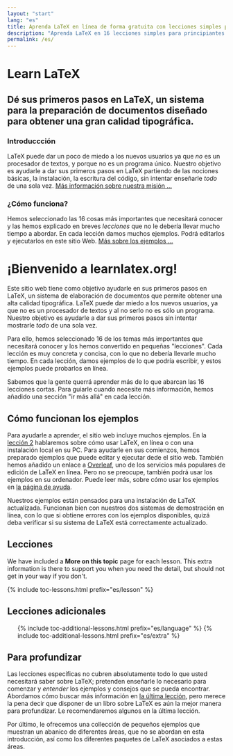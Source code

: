 ```yaml
---
layout: "start"
lang: "es"
title: Aprenda LaTeX en línea de forma gratuita con lecciones simples para principiantes
description: "Aprenda LaTeX en 16 lecciones simples para principiantes. Dé sus primeros pasos en LaTeX, un sistema para la preparación de documentos diseñado para obtener una gran calidad tipográfica."
permalink: /es/
---
```


# Learn LaTeX

<h2 class="heading__introduction">Dé sus primeros pasos en LaTeX, un sistema para la preparación de documentos diseñado para obtener una gran calidad tipográfica.</h2>

<div
  class="text-columns">
  <section>
    <h3 
      class="text-columns__heading"
      >Introduccción</h3>
    <p>LaTeX puede dar un poco de miedo a los nuevos usuarios ya que <em>no</em> es un procesador de textos, 
    y porque no es un programa único. Nuestro objetivo es ayudarle a
    dar sus primeros pasos en LaTeX partiendo de las nociones básicas, la instalación, la escritura del código, sin
    intentar enseñarle <em>todo</em> de una sola vez. <a href="./mission">Más información sobre nuestra misión &hellip;</a></p>
  </section>
  <section>
    <h3
      class="text-columns__heading"
      >¿Cómo funciona?</h3>
      <p>Hemos seleccionado las 16 cosas más importantes que necesitará conocer y las hemos explicado en breves <em>lecciones</em> que no le debería llevar mucho tiempo a abordar. En cada lección damos muchos ejemplos. Podrá editarlos y ejecutarlos en este sitio Web. <a href="./help#examples">Más sobre los ejemplos &hellip;</a></p>
  </section>
</div>

# ¡Bienvenido a learnlatex.org!

Este sitio web tiene como objetivo ayudarle en sus primeros pasos en LaTeX,
un sistema de elaboración de documentos que permite obtener una alta calidad 
tipográfica. LaTeX puede dar miedo a los nuevos usuarios, ya que no es un procesador 
de textos y al no serlo no es sólo un programa. Nuestro objetivo es ayudarle a 
dar sus primeros pasos sin intentar mostrarle _todo_ de una sola vez.

Para ello, hemos seleccionado 16 de los temas más importantes que necesitará 
conocer y los hemos convertido en pequeñas "lecciones". Cada lección es muy 
concreta y concisa, con lo que no debería llevarle mucho tiempo. En cada lección, damos 
ejemplos de lo que podría escribir, y estos ejemplos puede probarlos en línea.

Sabemos que la gente querrá aprender más de lo que abarcan las 16 lecciones
cortas. Para guiarle cuando necesite más información, hemos añadido
una sección "ir más allá" en cada lección. 

## Cómo funcionan los ejemplos

Para ayudarle a aprender, el sitio web incluye muchos ejemplos. En la 
[lección 2](lesson-02) hablaremos sobre cómo usar LaTeX, en línea o con
una instalación local en su PC. Para ayudarle en sus comienzos, hemos preparado
ejemplos que puede editar y ejecutar dede el sitio web. También hemos añadido
un enlace a [Overleaf](https://www.overleaf.com), uno de los servicios más
populares de edición de LaTeX en línea. Pero no se preocupe, también podrá
usar los ejemplos en su ordenador. Puede leer más, sobre cómo usar los ejemplos
en [la página de ayuda](help).

Nuestros ejemplos están pensados para una instalación de LaTeX actualizada.
Funcionan bien con nuestros dos sistemas de demostración en línea, con lo que
si obtiene errores con los ejemplos disponibles, quizá deba verificar si su sistema
de LaTeX está correctamente actualizado.

<h2 
  class="heading__toc" 
  id="toc"
  >Lecciones</h2>

<p
  class="paragraph__toc"
  >We have included a <b>More on this topic</b> page for each lesson. This extra information is there to support you when you need the detail, but should not get in your way if you don't.</p>

{% include toc-lessons.html prefix="es/lesson" %}

<h2
  class="heading__toc"
  >Lecciones adicionales</h2>
<ul 
  class="lessons-toc">
  {% include toc-additional-lessons.html prefix="es/language" %}
  {% include toc-additional-lessons.html prefix="es/extra" %}
</ul>

## Para profundizar

Las lecciones específicas no cubren absolutamente todo lo que usted necesitará
saber sobre LaTeX; pretenden enseñarle lo necesario para comenzar y _entender_ los
ejemplos y consejos que se pueda encontrar. Abordamos cómo buscar más información
en [la última lección](lesson-16), pero merece la pena decir que disponer
de un libro sobre LaTeX es aún la mejor manera para profundizar. Le 
recomendaremos algunos en la última lección.

Por último, le ofrecemos una collección de pequeños ejemplos que muestran
un abanico de diferentes áreas, que no se abordan en esta introducción,
así como los diferentes paquetes de LaTeX asociados a estas áreas.
